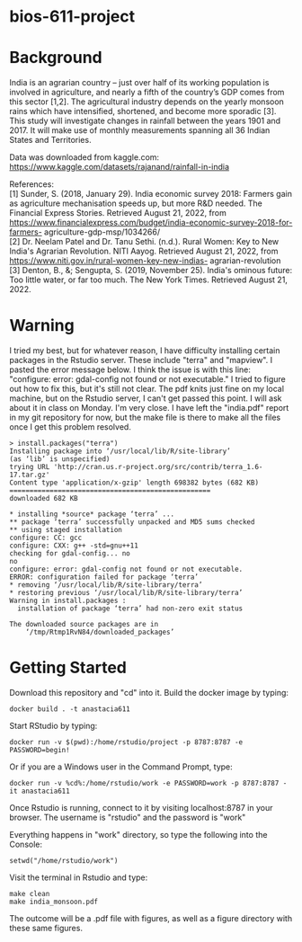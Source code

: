 # bios-611-project

# Background
India is an agrarian country – just over half of its working population is involved in agriculture, and 
nearly a fifth of the country’s GDP comes from this sector [1,2]. The agricultural industry depends on the yearly 
monsoon rains which have intensified, shortened, and become more sporadic [3]. This study will investigate changes in rainfall between the years 1901 and 2017. It will make use of monthly measurements spanning all 36 Indian States and Territories.

Data was downloaded from kaggle.com:<br />
  https://www.kaggle.com/datasets/rajanand/rainfall-in-india<br />

References: <br />
[1] Sunder, S. (2018, January 29). India economic survey 2018: Farmers gain as agriculture 
mechanisation speeds up, but more R&D needed. The Financial Express Stories. Retrieved August 21, 
2022, from https://www.financialexpress.com/budget/india-economic-survey-2018-for-farmers-
agriculture-gdp-msp/1034266/ <br />
[2] Dr. Neelam Patel and Dr. Tanu Sethi. (n.d.). Rural Women: Key to New India's Agrarian Revolution. 
NITI Aayog. Retrieved August 21, 2022, from https://www.niti.gov.in/rural-women-key-new-indias-
agrarian-revolution <br />
[3] Denton, B., &; Sengupta, S. (2019, November 25). India's ominous future: Too little water, or far too 
much. The New York Times. Retrieved August 21, 2022. <br />

# Warning
I tried my best, but for whatever reason, I have difficulty installing certain packages in the Rstudio server. These include "terra" and "mapview". I pasted the error message below. I think the issue is with this line: "configure: error: gdal-config not found or not executable." I tried to figure out how to fix this, but it's still not clear. The pdf knits just fine on my local machine, but on the Rstudio server, I can't get passed this point. I will ask about it in class on Monday. I'm very close. I have left the "india.pdf" report in my git repository for now, but the make file is there to make all the files once I get this problem resolved.

```
> install.packages("terra")
Installing package into ‘/usr/local/lib/R/site-library’
(as ‘lib’ is unspecified)
trying URL 'http://cran.us.r-project.org/src/contrib/terra_1.6-17.tar.gz'
Content type 'application/x-gzip' length 698382 bytes (682 KB)
==================================================
downloaded 682 KB

* installing *source* package ‘terra’ ...
** package ‘terra’ successfully unpacked and MD5 sums checked
** using staged installation
configure: CC: gcc
configure: CXX: g++ -std=gnu++11
checking for gdal-config... no
no
configure: error: gdal-config not found or not executable.
ERROR: configuration failed for package ‘terra’
* removing ‘/usr/local/lib/R/site-library/terra’
* restoring previous ‘/usr/local/lib/R/site-library/terra’
Warning in install.packages :
  installation of package ‘terra’ had non-zero exit status

The downloaded source packages are in
	‘/tmp/Rtmp1RvN84/downloaded_packages’
```

# Getting Started

Download this repository and "cd" into it. Build the docker image by typing:
```
docker build . -t anastacia611
```

Start RStudio by typing:
```
docker run -v $(pwd):/home/rstudio/project -p 8787:8787 -e PASSWORD=begin!
```
Or if you are a Windows user in the Command Prompt, type:
```
docker run -v %cd%:/home/rstudio/work -e PASSWORD=work -p 8787:8787 -it anastacia611
```

Once Rstudio is running, connect to it by visiting
localhost:8787 in your browser. The username is "rstudio" and the password is "work"

Everything happens in "work" directory, so type the following into the Console:
```
setwd("/home/rstudio/work")
```

Visit the terminal in Rstudio and type:
```
make clean
make india_monsoon.pdf
```

The outcome will be a .pdf file with figures, as well as a figure directory with these same figures.
